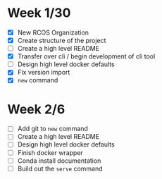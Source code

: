 # Week 1/30
- [x] New RCOS Organization 
- [x] Create structure of the project 
- [ ] Create a high level README
- [x] Transfer over cli / begin development of cli tool
- [ ] Design high level docker defaults
- [x] Fix version import
- [x] `new` command

# Week 2/6
- [ ] Add git to `new` command
- [ ] Create a high level README
- [ ] Design high level docker defaults
- [ ] Finish docker wrapper
- [ ] Conda install documentation
- [ ] Build out the `serve` command
